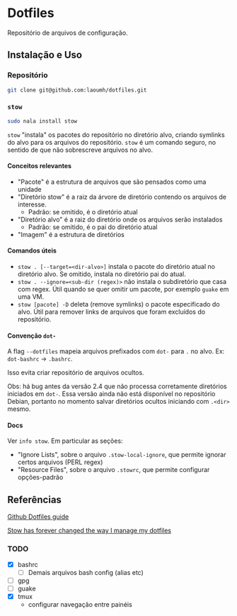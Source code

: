 # Dotfiles

Repositório de arquivos de configuração.

## Instalação e Uso

### Repositório

```sh
git clone git@github.com:laoumh/dotfiles.git
```

### `stow`

```sh
sudo nala install stow
```

`stow` "instala" os pacotes do repositório no diretório alvo,
criando symlinks do alvo para os arquivos do repositório.
`stow` é um comando seguro, no sentido de que não sobrescreve arquivos no alvo.

#### Conceitos relevantes

- "Pacote" é a estrutura de arquivos que são pensados como uma unidade
- "Diretório stow" é a raiz da árvore de diretório contendo os arquivos de interesse.
    - Padrão: se omitido, é o diretório atual
- "Diretório alvo" é a raiz do diretório onde os arquivos serão instalados
    - Padrão: se omitido, é o pai do diretório atual
- "Imagem" é a estrutura de diretórios

#### Comandos úteis

- `stow . [--target=<dir-alvo>]` instala o pacote do diretório atual no diretório alvo.
Se omitido, instala no diretório pai do atual.
- `stow . --ignore=<sub-dir (regex)>` não instala o subdiretório que casa com regex.
Útil quando se quer omitir um pacote, por exemplo `guake` em uma VM.
- `stow [pacote] -D` deleta (remove symlinks) o pacote especificado do alvo.
Útil para remover links de arquivos que foram excluídos do repositório.

#### Convenção `dot-`

A flag `--dotfiles` mapeia arquivos prefixados com `dot-` para `.` no alvo.
Ex: `dot-bashrc` &rarr; `.bashrc`.

Isso evita criar repositório de arquivos ocultos.

Obs: há bug antes da versão 2.4 que não processa corretamente diretórios iniciados
em `dot-`. Essa versão ainda não está disponível no repositório Debian, portanto
no momento salvar diretórios ocultos iniciando com `.<dir>` mesmo.

#### Docs

Ver  `info stow`. Em particular as seções:

- "Ignore Lists", sobre o arquivo `.stow-local-ignore`,
que permite ignorar certos arquivos (PERL regex)
- "Resource Files", sobre o arquivo `.stowrc`, que permite configurar opções-padrão

## Referências

[Github Dotfiles guide](http://dotfiles.github.io/)

[Stow has forever changed the way I manage my dotfiles](https://www.youtube.com/watch?v=y6XCebnB9gs)

### TODO

- [x] bashrc
    - [ ] Demais arquivos bash config (alias etc)
- [ ] gpg
- [ ] guake
- [x] tmux
    - configurar navegação entre painéis

